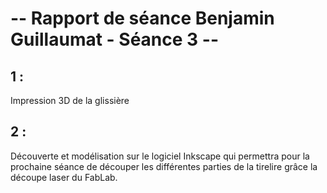 # -- Rapport de séance Benjamin Guillaumat - Séance 3 -- #

## 1 :

Impression 3D de la glissière

## 2 :

Découverte et modélisation sur le logiciel Inkscape qui permettra pour la prochaine séance de découper les différentes parties de la tirelire grâce 
la découpe laser du FabLab.

